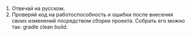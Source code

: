 1. Отвечай на русском.
2. Проверяй код на работоспособность и ошибки после внесения своих изменений посредством сборки проекта. Собрать его можно так: gradle clean build.
